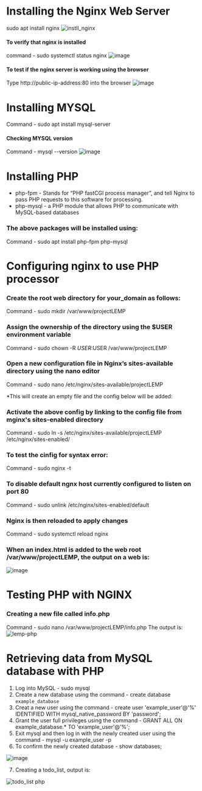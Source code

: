 # Installing the Nginx Web Server

sudo apt install nginx
![instll_nginx](https://user-images.githubusercontent.com/72884580/218335292-2e094f2b-23f4-46ef-89ad-3dabe38f40e8.jpg)

#### To verify that nginx is installed
command - sudo systemctl status nginx
![image](https://user-images.githubusercontent.com/72884580/218335483-301acd2a-126b-421b-9aa2-0d2f6e957015.png)

#### To test if the nginx server is working using the browser

Type http://public-ip-address:80 into the browser
![image](https://user-images.githubusercontent.com/72884580/218335633-3ed795b1-cda8-4fef-a111-8a3ec99de8ea.png)


# Installing MYSQL

Command - sudo apt install mysql-server

#### Checking MYSQL version

Command - mysql --version
![image](https://user-images.githubusercontent.com/72884580/218335745-47dcee82-4b79-4fd1-9237-6062fde261b3.png)

# Installing PHP
* php-fpm - Stands for “PHP fastCGI process manager”, and tell Nginx to pass PHP requests to this software for processing.
* php-mysql - a PHP module that allows PHP to communicate with MySQL-based databases

### The above packages will be installed using:
Command - sudo apt install php-fpm php-mysql

# Configuring nginx to use PHP processor

### Create the root web directory for your_domain as follows:
Command - sudo mkdir /var/www/projectLEMP

### Assign the ownership of the directory using the $USER environment variable
Command - sudo chown -R $USER:$USER /var/www/projectLEMP

### Open a new configuration file in Nginx’s sites-available directory using the nano editor
Command - sudo nano /etc/nginx/sites-available/projectLEMP

*This will create an empty file and the config below will be added:


<!--#/etc/nginx/sites-available/projectLEMP

server {
    listen 80;
    server_name projectLEMP www.projectLEMP;
    root /var/www/projectLEMP;

    index index.html index.htm index.php;

    location / {
        try_files $uri $uri/ =404;
    }

    location ~ \.php$ {
        include snippets/fastcgi-php.conf;
        fastcgi_pass unix:/var/run/php/php8.1-fpm.sock;
     }

    location ~ /\.ht {
        deny all;
    } -->
    
   ### Activate the above config by linking to the config file from mginx's sites-enabled directory
   Command - sudo ln -s /etc/nginx/sites-available/projectLEMP /etc/nginx/sites-enabled/
   
   ### To test the cinfig for syntax error:
   Command - sudo nginx -t
   
   ### To disable default ngnx host currently configured to listen on port 80
   Command - sudo unlink /etc/nginx/sites-enabled/default
   
   ### Nginx is then reloaded to apply changes
   Command - sudo systemctl reload nginx
   
   ### When an index.html is added to the web root /var/www/projectLEMP, the output on a web is:
   ![image](https://user-images.githubusercontent.com/72884580/218337347-eafecbae-19e5-4032-9882-51259a559357.png)
   
   # Testing PHP with NGINX
   ### Creating a new file called info.php
   Command - sudo nano /var/www/projectLEMP/info.php
   The output is:
   ![lemp-php](https://user-images.githubusercontent.com/72884580/218337762-4d07d438-02ba-4d59-911f-3230e030e9fa.jpg)
   
   # Retrieving data from MySQL database with PHP
   
   1. Log into MySQL - sudo mysql
   2. Create a new database using the command - create database `example_database`
   3. Creat a new user using the command - create user 'example_user'@'%' IDENTIFIED WITH mysql_native_password BY 'password';
   4. Grant the user full privileges using the command - GRANT ALL ON example_database.* TO 'example_user'@'%';
   5. Exit mysql and then log in with the newly created user using the command - mysql -u example_user -p
   6. To confirm the newly created database - show databases;
   
   ![image](https://user-images.githubusercontent.com/72884580/218338293-21974df9-e267-4d49-aac2-8585a01728e4.png)
   
   
   7. Creating a todo_list, output is:


   ![todo_list php](https://user-images.githubusercontent.com/72884580/218338342-dc0d2b8a-a970-43bb-9c5b-71a4c43e288e.jpg)
   



